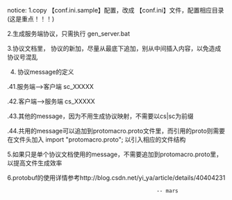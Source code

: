 notice:
1.copy 【conf.ini.sample】配置，改成 【conf.ini】文件，配置相应目录(这是重点！！！)

2.生成服务端协议，只需执行 gen_server.bat

3.协议文档里， 协议的新加，尽量从最底下追加，别从中间插入内容，以免造成协议号混乱

4. 协议message的定义

.41.服务端-->客户端 sc_XXXXX

.42.客户端-->服务端 cs_XXXXX

.43.其他的message，因为不用生成协议映射，不需要以cs|sc为前缀

.44.共用的message可以追加到protomacro.proto文件里，而引用的proto则需要在文件头加入 import "protomacro.proto"; 以引入相应的文件结构

5.如果只是单个协议文档使用的message，不需要追加到protomacro.proto里，以提高文件生成效率

6.protobuf的使用详情参考http://blog.csdn.net/yi_ya/article/details/40404231

                        
                                        
                                                    -- mars